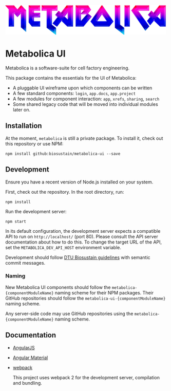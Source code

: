 
![Metabolica Logo](img/images/metabolica.png "Metabolica UI")


# Metabolica UI

Metabolica is a software-suite for cell factory engineering.

This package contains the essentials for the UI of Metabolica:

- A pluggable UI wireframe upon which components can be written
- A few standard components: `login`, `app.docs`, `app.project`
- A few modules for component interaction: `app`, `xrefs`, `sharing`, `search`
- Some shared legacy code that will be moved into individual modules later on.


## Installation

At the moment, `metabolica` is still a private package. To install it, check out this repository or use NPM:

```
npm install github:biosustain/metabolica-ui --save
```


## Development

Ensure you have a recent version of Node.js installed on your system.

First, check out the repository. In the root directory, run:

```
npm install
```

Run the development server:

```
npm start
```

In its default configuration, the development server expects a compatible API to run on `http://localhost/` (port 80). Please consult the API server documentation about how to do this. To change the target URL of the API, set the `METABOLICA_DEV_API_HOST` environment variable.

Development should follow [DTU Biosustain guidelines](https://github.com/biosustain/biosustain) with semantic commit messages.

### Naming

New Metabolica UI components should follow the `metabolica-{componentModuleName}` naming scheme for their NPM packages. 
Their GitHub repositories should follow the `metabolica-ui-{componentModuleName}` naming scheme.

Any server-side code may use GitHub repositories using the `metabolica-{componentModuleName}` naming scheme. 
 
## Documentation

 
- [AngularJS](https://angularjs.org/)
- [Angular Material](https://material.angularjs.org)
- [webpack](https://webpack.js.org/)
 
   This project uses webpack 2 for the development server, compilation and bundling.
